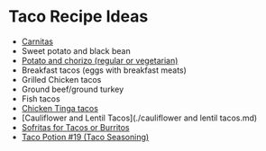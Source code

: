 # Taco Recipe Ideas

- [Carnitas](./SlowCookerPorkCarnitas.md) 
- Sweet potato and black bean
- [Potato and chorizo (regular or vegetarian)](./PotatoAndChorizoTacos.md)
- Breakfast tacos (eggs with breakfast meats)
- Grilled Chicken tacos
- Ground beef/ground turkey
- Fish tacos
- [Chicken Tinga tacos](./chickentinga.md)
- [Cauliflower and Lentil Tacos](./cauliflower and lentil tacos.md)
- [Sofritas for Tacos or Burritos](./sofritas.md)
- [Taco Potion #19 (Taco Seasoning)](./TacoSeasoning.md)
